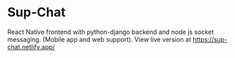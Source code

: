 # Sup-Chat
React Native frontend with python-django backend and node js socket messaging. (Mobile app and web support).
View live version at https://sup-chat.netlify.app/

